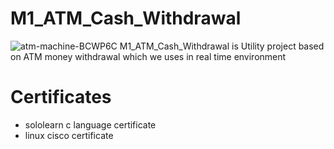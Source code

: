 # M1_ATM_Cash_Withdrawal
![atm-machine-BCWP6C](https://user-images.githubusercontent.com/98829237/153201612-cd2f0649-445e-400b-ad60-865478bc50ed.jpg)
M1_ATM_Cash_Withdrawal is Utility project based on ATM money withdrawal which we uses in real time environment
# Certificates

* sololearn c language certificate
* linux cisco certificate
